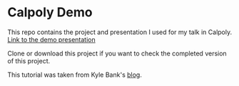 # Calpoly Demo
This repo contains the project and presentation I used for my talk in Calpoly.
[Link to the demo presentation](https://docs.google.com/presentation/d/13_7XAWRXVp2MX8kREoD5R708sWZVPWdsdu2obqIc8l0/edit?usp=sharing "Demo-Presentation")

Clone or download this project if you want to check the completed version of this project.

This tutorial was taken from Kyle Bank's [blog](https://kylewbanks.com/blog/react-native-tutorial-part-1-hello-react "tutorial").
